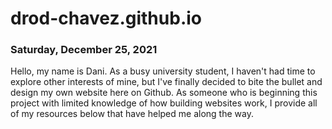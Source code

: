 # drod-chavez.github.io

### Saturday, December 25, 2021
Hello, my name is Dani. As a busy university student, I haven't had time to explore other interests of mine, but I've finally decided to bite the bullet and design my own website here on Github. As someone who is beginning this project with limited knowledge of how building websites work, I provide all of my resources below that have helped me along the way.
